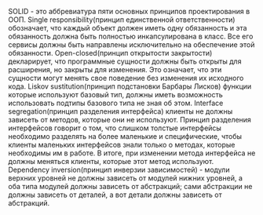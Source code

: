 SOLID - это аббревиатура пяти основных принципов проектирования в ООП.
	Single responsibility(принцип единственной ответственности) обозначает, что каждый объект должен иметь одну обязанность и эта обязанность должна быть полностью инкапсулирована в класс. Все его сервисы должны быть направлены исключительно на обеспечение этой обязанности.
	Open-closed(принцип открытости закрытости) декларирует, что программные сущности должны быть открыты для расширения, но закрыты для изменения. Это означает, что эти сущности могут менять свое поведение без изменения их исходного кода.
	Liskov sustitution(принцип подстановки Барбары Лисков) функции которые используют базовый тип, должны иметь возможность использовать подтипы базового типа не зная об этом.
	Interface segregation(принцип разделения интерфейса) клиенты не должны зависеть от методов, которые они не используют. Принцип разделения интерфейсов говорит о том, что слишком толстые интерфейсы необходимо разделять на более маленькие и специфические, чтобы клиенты маленьких интерфейсов знали только о методах, которые необходимы им в работе. В итоге, при изменении метода интерфейса не должны меняться клиенты, которые этот метод используют.
	Dependency inversion(принцип инверзии зависимостей) - модули верхних уровней не должны зависеть от модулей нижних уровней, а оба типа модулей должны зависеть от абстракций; сами абстракции не должны зависеть от деталей, а вот детали должны зависеть от абстракций.